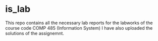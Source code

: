 # is_lab
This repo contains all the necessary lab reports for the labworks of the course code COMP 485 (Information System)
I have also uploaded the solutions of the assignemnt. 
